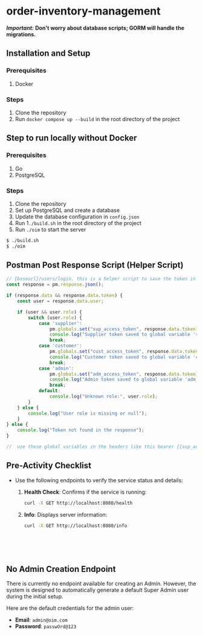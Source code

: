 # order-inventory-management

**_Important:_** **Don't worry about database scripts; GORM will handle the migrations.**

## Installation and Setup

### Prerequisites

1. Docker

### Steps

1. Clone the repository
2. Run `docker compose up --build` in the root directory of the project

## Step to run locally without Docker

### Prerequisites

1. Go 
2. PostgreSQL

### Steps

1. Clone the repository
2. Set up PostgreSQL and create a database
3. Update the database configuration in `config.json`
4. Run 1`./build.sh` in the root directory of the project
5. Run `./oim` to start the server
```bash
$ ./build.sh
$ ./oim
```






## Postman Post Response Script (Helper Script)
```js
// {baseurl}/users/login. this is a helper script to save the token in global variable. (make life simpler with scripts)
const response = pm.response.json();

if (response.data && response.data.token) {
    const user = response.data.user;

    if (user && user.role) {
        switch (user.role) {
            case 'supplier':
                pm.globals.set("sup_access_token", response.data.token);
                console.log("Supplier token saved to global variable 'sup_access_token':", response.data.token);
                break;
            case 'customer':
                pm.globals.set("cust_access_token", response.data.token);
                console.log("Customer token saved to global variable 'cust_access_token':", response.data.token);
                break;
            case 'admin':
                pm.globals.set("adm_access_token", response.data.token);
                console.log("Admin token saved to global variable 'adm_access_token':", response.data.token);
                break;
            default:
                console.log("Unknown role:", user.role);
        }
    } else {
        console.log("User role is missing or null");
    }
} else {
    console.log("Token not found in the response");
}

//  use these global variables in the headers like this bearer {{sup_access_token}} or in authorization tab. 
```





## Pre-Activity Checklist

- Use the following endpoints to verify the service status and details:

  1. **Health Check**: Confirms if the service is running:
     ```bash
     curl -X GET http://localhost:8080/health
     ```
  2. **Info**: Displays server information:
     ```bash
     curl -X GET http://localhost:8080/info
     ```





<br>
<br>
<br>


## No Admin Creation Endpoint

There is currently no endpoint available for creating an Admin. However, the system is designed to automatically generate a default Super Admin user during the initial setup.

Here are the default credentials for the admin user:
- **Email**: `admin@oim.com`
- **Password**: `passwOrd@123`